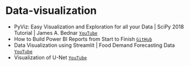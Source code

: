 # Data-visualization

- PyViz: Easy Visualization and Exploration for all your Data | SciPy 2018 Tutorial | James A. Bednar [`YouTube`](https://youtu.be/aZ1G_Q7ovmc)
- How to Build Power BI Reports from Start to Finish [`GitHub`](https://youtu.be/Z2t7l8b1uWU)
- Data Visualization using Streamlit | Food Demand Forecasting Data [`YouTube`](https://youtu.be/kAJNbcwj6gE)
- Visualization of U-Net [`YouTube`](https://youtu.be/uJ63xbVPMKs)
